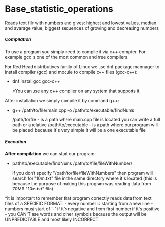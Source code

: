 # Base_statistic_operations
Reads text file with numbers and gives: highest and lowest values, median and avarage value, biggest sequences of growing and decreasing numbers

##### Compilation
To use a program you simply need to compile it via c++ compiler. For example gcc is one of the most common and free compilers.

For Red Head distributives family of Linux we use dnf package mannager to install compiler (gcc) and module to compile c++ files (gcc-c++):
- dnf install gcc gcc-c++

	*You can use any c++ compiler on any system that supports it.

After installation we simply compile it by command g++:
- g++ /path/to/file/main.cpp -o /path/to/executable/findNums

	/path/to/file - is a path where main.cpp file is located you can write a full path or a relative
	/path/to/executable - is a path where our program will be placed, because it`s very simple it will be a one executable file

##### Execution

**After compilation** we can start our program:
- path/to/executable/findNums /path/to/file/fileWithNumbers

	if you don't specify "/path/to/file/fileWithNumbers" then program will search for "10m.txt" file in the same directory where it's located
	(this is because the purpose of making this program was reading data from 70MB "10m.txt" file)

*it is important to remember that program correctly reads data from text files of a SPECIFIC FORMAT.
	- every number is starting from a new line
	- numbers must start of '-' if it's negative and from first number if it's positive
	- you CAN'T use words and other symbols because the output will be UNPREDICTABLE and most likely INCORRECT
